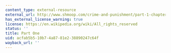 ```yaml
---
content_type: external-resource
external_url: http://www.shmoop.com/crime-and-punishment/part-1-chapter-1-full-text.html
has_external_license_warning: true
license: https://en.wikipedia.org/wiki/All_rights_reserved
status: ''
title: Part One
uid: acfab5b5-10b7-4a87-81e2-38890247c64f
wayback_url: ''
---
```

